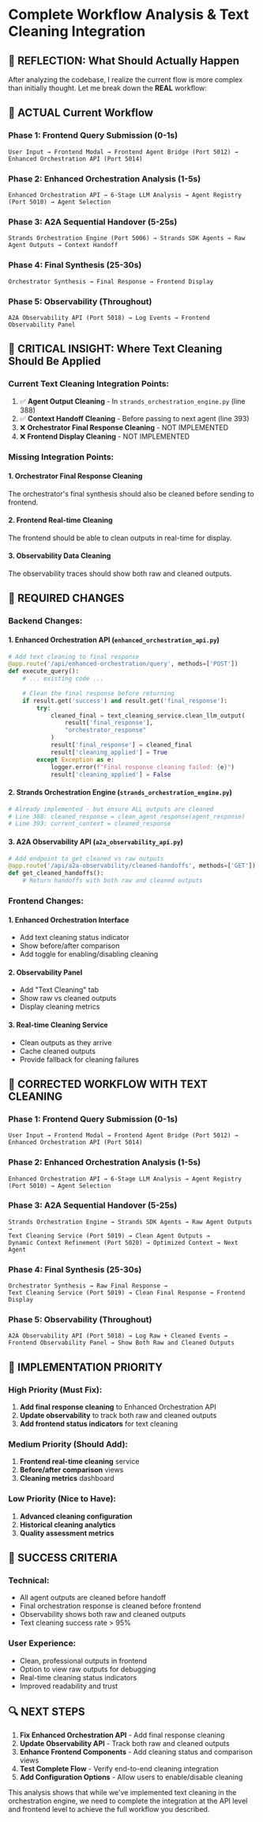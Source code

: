 # Complete Workflow Analysis & Text Cleaning Integration

## 🤔 **REFLECTION: What Should Actually Happen**

After analyzing the codebase, I realize the current flow is more complex than initially thought. Let me break down the **REAL** workflow:

## 🔄 **ACTUAL Current Workflow**

### **Phase 1: Frontend Query Submission (0-1s)**
```
User Input → Frontend Modal → Frontend Agent Bridge (Port 5012) → Enhanced Orchestration API (Port 5014)
```

### **Phase 2: Enhanced Orchestration Analysis (1-5s)**
```
Enhanced Orchestration API → 6-Stage LLM Analysis → Agent Registry (Port 5010) → Agent Selection
```

### **Phase 3: A2A Sequential Handover (5-25s)**
```
Strands Orchestration Engine (Port 5006) → Strands SDK Agents → Raw Agent Outputs → Context Handoff
```

### **Phase 4: Final Synthesis (25-30s)**
```
Orchestrator Synthesis → Final Response → Frontend Display
```

### **Phase 5: Observability (Throughout)**
```
A2A Observability API (Port 5018) → Log Events → Frontend Observability Panel
```

## 🎯 **CRITICAL INSIGHT: Where Text Cleaning Should Be Applied**

### **Current Text Cleaning Integration Points:**
1. ✅ **Agent Output Cleaning** - In `strands_orchestration_engine.py` (line 388)
2. ✅ **Context Handoff Cleaning** - Before passing to next agent (line 393)
3. ❌ **Orchestrator Final Response Cleaning** - NOT IMPLEMENTED
4. ❌ **Frontend Display Cleaning** - NOT IMPLEMENTED

### **Missing Integration Points:**

#### **1. Orchestrator Final Response Cleaning**
The orchestrator's final synthesis should also be cleaned before sending to frontend.

#### **2. Frontend Real-time Cleaning**
The frontend should be able to clean outputs in real-time for display.

#### **3. Observability Data Cleaning**
The observability traces should show both raw and cleaned outputs.

## 🔧 **REQUIRED CHANGES**

### **Backend Changes:**

#### **1. Enhanced Orchestration API (`enhanced_orchestration_api.py`)**
```python
# Add text cleaning to final response
@app.route('/api/enhanced-orchestration/query', methods=['POST'])
def execute_query():
    # ... existing code ...
    
    # Clean the final response before returning
    if result.get('success') and result.get('final_response'):
        try:
            cleaned_final = text_cleaning_service.clean_llm_output(
                result['final_response'], 
                "orchestrator_response"
            )
            result['final_response'] = cleaned_final
            result['cleaning_applied'] = True
        except Exception as e:
            logger.error(f"Final response cleaning failed: {e}")
            result['cleaning_applied'] = False
```

#### **2. Strands Orchestration Engine (`strands_orchestration_engine.py`)**
```python
# Already implemented - but ensure ALL outputs are cleaned
# Line 388: cleaned_response = clean_agent_response(agent_response)
# Line 393: current_context = cleaned_response
```

#### **3. A2A Observability API (`a2a_observability_api.py`)**
```python
# Add endpoint to get cleaned vs raw outputs
@app.route('/api/a2a-observability/cleaned-handoffs', methods=['GET'])
def get_cleaned_handoffs():
    # Return handoffs with both raw and cleaned outputs
```

### **Frontend Changes:**

#### **1. Enhanced Orchestration Interface**
- Add text cleaning status indicator
- Show before/after comparison
- Add toggle for enabling/disabling cleaning

#### **2. Observability Panel**
- Add "Text Cleaning" tab
- Show raw vs cleaned outputs
- Display cleaning metrics

#### **3. Real-time Cleaning Service**
- Clean outputs as they arrive
- Cache cleaned outputs
- Provide fallback for cleaning failures

## 🎯 **CORRECTED WORKFLOW WITH TEXT CLEANING**

### **Phase 1: Frontend Query Submission (0-1s)**
```
User Input → Frontend Modal → Frontend Agent Bridge (Port 5012) → Enhanced Orchestration API (Port 5014)
```

### **Phase 2: Enhanced Orchestration Analysis (1-5s)**
```
Enhanced Orchestration API → 6-Stage LLM Analysis → Agent Registry (Port 5010) → Agent Selection
```

### **Phase 3: A2A Sequential Handover (5-25s)**
```
Strands Orchestration Engine → Strands SDK Agents → Raw Agent Outputs → 
Text Cleaning Service (Port 5019) → Clean Agent Outputs → 
Dynamic Context Refinement (Port 5020) → Optimized Context → Next Agent
```

### **Phase 4: Final Synthesis (25-30s)**
```
Orchestrator Synthesis → Raw Final Response → 
Text Cleaning Service (Port 5019) → Clean Final Response → Frontend Display
```

### **Phase 5: Observability (Throughout)**
```
A2A Observability API (Port 5018) → Log Raw + Cleaned Events → 
Frontend Observability Panel → Show Both Raw and Cleaned Outputs
```

## 🚀 **IMPLEMENTATION PRIORITY**

### **High Priority (Must Fix):**
1. **Add final response cleaning** to Enhanced Orchestration API
2. **Update observability** to track both raw and cleaned outputs
3. **Add frontend status indicators** for text cleaning

### **Medium Priority (Should Add):**
1. **Frontend real-time cleaning** service
2. **Before/after comparison** views
3. **Cleaning metrics** dashboard

### **Low Priority (Nice to Have):**
1. **Advanced cleaning configuration**
2. **Historical cleaning analytics**
3. **Quality assessment metrics**

## 🎯 **SUCCESS CRITERIA**

### **Technical:**
- All agent outputs are cleaned before handoff
- Final orchestration response is cleaned before frontend
- Observability shows both raw and cleaned outputs
- Text cleaning success rate > 95%

### **User Experience:**
- Clean, professional outputs in frontend
- Option to view raw outputs for debugging
- Real-time cleaning status indicators
- Improved readability and trust

## 🔍 **NEXT STEPS**

1. **Fix Enhanced Orchestration API** - Add final response cleaning
2. **Update Observability API** - Track both raw and cleaned outputs
3. **Enhance Frontend Components** - Add cleaning status and comparison views
4. **Test Complete Flow** - Verify end-to-end cleaning integration
5. **Add Configuration Options** - Allow users to enable/disable cleaning

This analysis shows that while we've implemented text cleaning in the orchestration engine, we need to complete the integration at the API level and frontend level to achieve the full workflow you described.
